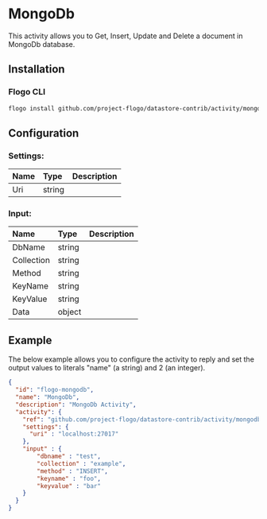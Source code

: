 # MongoDb
This activity allows you to Get, Insert, Update and Delete a document in MongoDb database.

## Installation

### Flogo CLI
```bash
flogo install github.com/project-flogo/datastore-contrib/activity/mongodb
```

## Configuration

### Settings:
| Name     | Type   | Description
|:---      | :---   | :---    
| Uri      | string | 

### Input: 

| Name       | Type   | Description
| :---       | :---   | :---
| DbName     | string |     
| Collection | string |     
| Method     | string |     
| KeyName    | string |     
| KeyValue   | string |     
| Data       | object | 

## Example
The below example allows you to configure the activity to reply and set the output values to literals "name" (a string) and 2 (an integer).

```json
{
  "id": "flogo-mongodb",
  "name": "MongoDb",
  "description": "MongoDb Activity",
  "activity": {
    "ref": "github.com/project-flogo/datastore-contrib/activity/mongodb",
    "settings": {
      "uri" : "localhost:27017"
    },
    "input" : {
        "dbname" : "test",
        "collection" : "example",
        "method" : "INSERT",
        "keyname" : "foo",
        "keyvalue" : "bar"
    }
  }
}
```